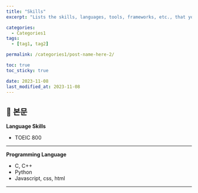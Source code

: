 ```yaml
---
title: "Skills"
excerpt: "Lists the skills, languages, tools, frameworks, etc., that you possess."

categories:
  - Categories1
tags:
  - [tag1, tag2]

permalink: /categories1/post-name-here-2/

toc: true
toc_sticky: true

date: 2023-11-08
last_modified_at: 2023-11-08
---
```


## 🦥 본문

**Language Skills**

- TOEIC 800

---

**Programming Language**

- C, C++
- Python
- Javascript, css, html

---

